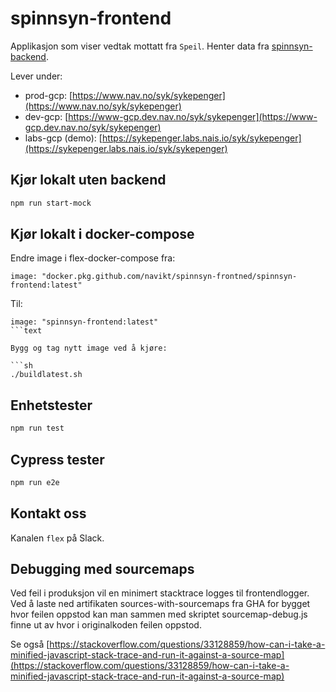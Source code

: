 # spinnsyn-frontend

Applikasjon som viser vedtak mottatt fra `Speil`. Henter data fra [spinnsyn-backend](https://github.com/navikt/spinnsyn-backend).

Lever under:

- prod-gcp: [https://www.nav.no/syk/sykepenger](https://www.nav.no/syk/sykepenger)
- dev-gcp: [https://www-gcp.dev.nav.no/syk/sykepenger](https://www-gcp.dev.nav.no/syk/sykepenger)
- labs-gcp (demo): [https://sykepenger.labs.nais.io/syk/sykepenger](https://sykepenger.labs.nais.io/syk/sykepenger)

## Kjør lokalt uten backend

```sh
npm run start-mock
```

## Kjør lokalt i docker-compose

Endre image i flex-docker-compose fra:

```text
image: "docker.pkg.github.com/navikt/spinnsyn-frontned/spinnsyn-frontend:latest"
```

Til:

```text
image: "spinnsyn-frontend:latest"
```text

Bygg og tag nytt image ved å kjøre:

```sh
./buildlatest.sh
```

## Enhetstester

```sh
npm run test
```

## Cypress tester

```sh
npm run e2e
```

## Kontakt oss

Kanalen `flex` på Slack.

## Debugging med sourcemaps

Ved feil i produksjon vil en minimert stacktrace logges til frontendlogger.
Ved å laste ned artifikaten sources-with-sourcemaps fra GHA for bygget hvor feilen oppstod kan man sammen med skriptet sourcemap-debug.js finne ut av hvor i originalkoden feilen oppstod.

Se også [https://stackoverflow.com/questions/33128859/how-can-i-take-a-minified-javascript-stack-trace-and-run-it-against-a-source-map](https://stackoverflow.com/questions/33128859/how-can-i-take-a-minified-javascript-stack-trace-and-run-it-against-a-source-map)
